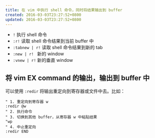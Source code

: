 ```yaml
---
title: 在 vim 中执行 shell 命令，同时将结果输出到 buffer
created: 2016-03-03T23:27:52+0800
updated: 2016-03-03T23:27:52+0800
---
```



- `!` 执行 shell 命令
- `:r!` 读取 shell 命令结果到当前 buffer 中
- `:tabnew | r!` 读取 shell 命令结果到新的 tab
- `:new | r! ` 新的 window
- `:vnew | r!` 新的垂直 window

## 将 vim EX command 的输出，输出到 buffer 中

可以使用 `:redir` 将输出重定向到寄存器或文件中去。比如：

```vim
" 1. 重定向到寄存器 w
:redir @w
" 2. 执行命令
" 3. 切换到其他 buffer，从寄存器 w 中粘贴结果
"wp
" 4. 中止重定向
:redir END
```
